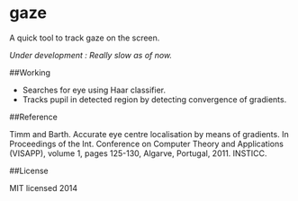 gaze
====

A quick tool to track gaze on the screen.

*Under development : Really slow as of now.*

##Working

- Searches for eye using Haar classifier.
- Tracks pupil in detected region by detecting convergence of gradients.

##Reference

Timm and Barth. Accurate eye centre localisation by means of gradients. In Proceedings of the Int. Conference on Computer Theory and Applications (VISAPP), volume 1, pages 125-130, Algarve, Portugal, 2011. INSTICC.

##License

MIT licensed 2014
